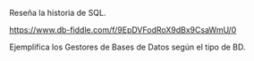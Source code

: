Reseña la historia de SQL.

https://www.db-fiddle.com/f/9EpDVFodRoX9dBx9CsaWmU/0

Ejemplifica los Gestores de Bases de Datos según el tipo de BD.
